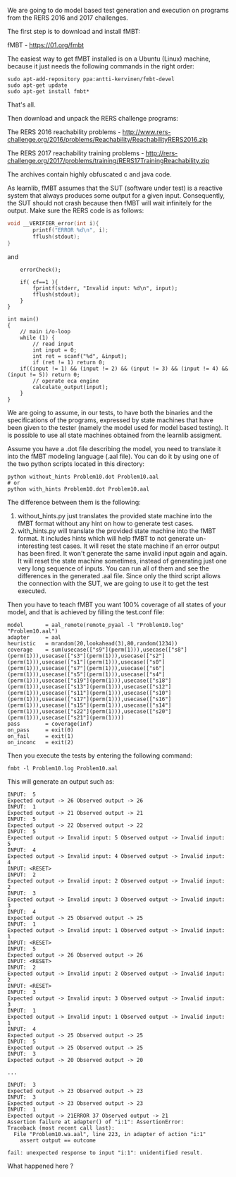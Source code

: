 We are going to do model based test generation and execution on programs from the RERS 2016 and 2017 challenges.

The first step is to download and install fMBT:

fMBT - https://01.org/fmbt

The easiest way to get fMBT installed is on a Ubuntu (Linux) machine, because it just needs the following commands in the right order:

```
sudo apt-add-repository ppa:antti-kervinen/fmbt-devel
sudo apt-get update
sudo apt-get install fmbt*
```

That's all.

Then download and unpack the RERS challenge programs:

The RERS 2016 reachability problems - http://www.rers-challenge.org/2016/problems/Reachability/ReachabilityRERS2016.zip

The RERS 2017 reachability training problems - http://rers-challenge.org/2017/problems/training/RERS17TrainingReachability.zip

The archives contain highly obfuscated c and java code. 

As learnlib, fMBT assumes that the SUT (software under test) is a reactive system that always produces some output for a given input. Consequently, the SUT should not crash because then fMBT will wait infinitely for the output. Make sure the RERS code is as follows:

```C
void __VERIFIER_error(int i){
        printf("ERROR %d\n", i);
        fflush(stdout);
}
```

and


```
    errorCheck();

    if( cf==1 ){
    	fprintf(stderr, "Invalid input: %d\n", input);
        fflush(stdout);        
    } 
}

int main()
{
	// main i/o-loop
	while (1) {
		// read input
		int input = 0;
		int ret = scanf("%d", &input);
		if (ret != 1) return 0;
    if((input != 1) && (input != 2) && (input != 3) && (input != 4) && (input != 5)) return 0;
		// operate eca engine
		calculate_output(input);
	}
}
```

We are going to assume, in our tests, to have both the binaries and the specifications of the programs, expressed by state machines that have been given to the tester (namely the model used for model based testing). 
It is possible to use all state machines obtained from the learnlib assigment.

Assume you have a .dot file describing the model, you need to translate it into the fMBT modeling language (.aal file).
You can do it by using one of the two python scripts located in this directory:

```
python without_hints Problem10.dot Problem10.aal
# or
python with_hints Problem10.dot Problem10.aal
```

The difference between them is the following:
1) without_hints.py just translates the provided state machine into the fMBT format without any hint on how to generate test cases.
2) with_hints.py will translate the provided state machine into the fMBT format. It includes hints which will help fMBT to not generate un-interesting test cases. It will reset the state machine if an error output has been fired. It won't generate the same invalid input again and again. It will reset the state machine sometimes, instead of generating just one very long sequence of inputs.
You can run all of them and see the differences in the generated .aal file. 
Since only the third script allows the connection with the SUT, we are going to use it to get the test executed. 

Then you have to teach fMBT you want 100% coverage of all states of your model, and that is achieved by filling the test.conf file:

```
model		= aal_remote(remote_pyaal -l "Problem10.log" "Problem10.aal")
adapter		= aal
heuristic	= mrandom(20,lookahead(3),80,random(1234))
coverage	= sum(usecase(["s9"](perm(1))),usecase(["s8"](perm(1))),usecase(["s3"](perm(1))),usecase(["s2"](perm(1))),usecase(["s1"](perm(1))),usecase(["s0"](perm(1))),usecase(["s7"](perm(1))),usecase(["s6"](perm(1))),usecase(["s5"](perm(1))),usecase(["s4"](perm(1))),usecase(["s19"](perm(1))),usecase(["s18"](perm(1))),usecase(["s13"](perm(1))),usecase(["s12"](perm(1))),usecase(["s11"](perm(1))),usecase(["s10"](perm(1))),usecase(["s17"](perm(1))),usecase(["s16"](perm(1))),usecase(["s15"](perm(1))),usecase(["s14"](perm(1))),usecase(["s22"](perm(1))),usecase(["s20"](perm(1))),usecase(["s21"](perm(1))))
pass		= coverage(inf)
on_pass		= exit(0)
on_fail		= exit(1)
on_inconc	= exit(2)
```

Then you execute the tests by entering the following command:

```
fmbt -l Problem10.log Problem10.aal
```

This will generate an output such as:

```
INPUT:  5
Expected output -> 26 Observed output -> 26
INPUT:  1
Expected output -> 21 Observed output -> 21
INPUT:  5
Expected output -> 22 Observed output -> 22
INPUT:  5
Expected output -> Invalid input: 5 Observed output -> Invalid input: 5
INPUT:  4
Expected output -> Invalid input: 4 Observed output -> Invalid input: 4
INPUT: <RESET>
INPUT:  2
Expected output -> Invalid input: 2 Observed output -> Invalid input: 2
INPUT:  3
Expected output -> Invalid input: 3 Observed output -> Invalid input: 3
INPUT:  4
Expected output -> 25 Observed output -> 25
INPUT:  1
Expected output -> Invalid input: 1 Observed output -> Invalid input: 1
INPUT: <RESET>
INPUT:  5
Expected output -> 26 Observed output -> 26
INPUT: <RESET>
INPUT:  2
Expected output -> Invalid input: 2 Observed output -> Invalid input: 2
INPUT: <RESET>
INPUT:  3
Expected output -> Invalid input: 3 Observed output -> Invalid input: 3
INPUT:  1
Expected output -> Invalid input: 1 Observed output -> Invalid input: 1
INPUT:  4
Expected output -> 25 Observed output -> 25
INPUT:  5
Expected output -> 25 Observed output -> 25
INPUT:  3
Expected output -> 20 Observed output -> 20

...

INPUT:  3
Expected output -> 23 Observed output -> 23
INPUT:  3
Expected output -> 23 Observed output -> 23
INPUT:  1
Expected output -> 21ERROR 37 Observed output -> 21
Assertion failure at adapter() of "i:1": AssertionError: 
Traceback (most recent call last):
  File "Problem10.wa.aal", line 223, in adapter of action "i:1"
    assert output == outcome

fail: unexpected response to input "i:1": unidentified result.

```

What happened here ?
